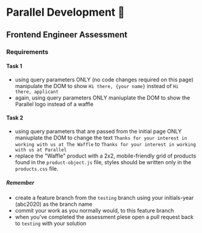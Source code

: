 # Parallel Development 🍃

## Frontend Engineer Assessment

### Requirements

#### Task 1
- using query parameters ONLY (no code changes required on this page) manipulate the DOM to show `Hi there, {your name}` instead of `Hi there, applicant`
- again, using query parameters ONLY maniuplate the DOM to show the Parallel logo instead of a waffle

#### Task 2
- using query parameters that are passed from the initial page ONLY maniuplate the DOM to change the text `Thanks for your interest in working with us at The Waffle` to `Thanks for your interest in working with us at Parallel`
- replace the "Waffle" product with a 2x2, mobile-friendly grid of products found in the `product-object.js` file, styles should be written only in the `products.css` file. 

##### Remember
- create a feature branch from the `testing` branch using your initials-year (abc2020) as the branch name
- commit your work as you normally would, to this feature branch
- when you've completed the assessment plese open a pull request back to `testing` with your solution